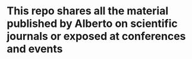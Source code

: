 # This repo shares all the material published by Alberto on scientific journals or exposed at conferences and events
